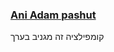 ### [Ani Adam pashut](https://open.spotify.com/track/1F5zcJWVYelsmk1493aNm1?si=a48b25536fe04dd2)
קומפילציה זה מגניב בערך
<!--
**benAmi6360/benAmi6360** is a ✨ _special_ ✨ repository because its `README.md` (this file) appears on your GitHub profile.

Here are some ideas to get you started:

- 🔭 I’m currently working on ...
- 🌱 I’m currently learning ...
- 👯 I’m looking to collaborate on ...
- 🤔 I’m looking for help with ...
- 💬 Ask me about ...
- 📫 How to reach me: ...
- 😄 Pronouns: ...
- ⚡ Fun fact: ...
-->
